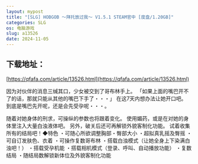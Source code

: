 ```yaml
---
layout: mypost
title: "[SLG] HOBGOB ～拜托放过我～ V1.5.1 STEAM官中 [度盘/1.20GB]"
categories: SLG
os: 电脑游戏
slug: a13526
date: 2024-11-05
---
```


## 下载地址：

[https://qfafa.com/article/13526.html](https://qfafa.com/article/13526.html)

因为对伙伴的消息三缄其口，少女被交到了哥布林手上。
「如果上面的嘴巴开不了的话，那就只能从其他的嘴巴下手了・・・」
在这7天内想办法让她开口吧。
到底是嘴巴先开呢，还是会先受孕呢・・・。

随着对她身体的刑求，可操纵的参数也将跟着变化。
使用媚药，或是在对她的身体里注入大量白浊液体吧。
另外，破关后还可再解锁外貌客制化功能。
试着收集所有的结局吧！◆特色
・可随心所欲调整胸部・臀部大小
・超拟真乳摇及臀摇
・可自订发肤色、衣着
・可操作复数哥布林
・搭载白浊模式（让她全身上下染满白浊吧！）
・搭载受孕机能
・搭载相机模式（登录、呼叫、自动播放功能）
・复数结局
・随结局数解锁新体位及外貌客制化功能